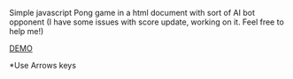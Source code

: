 Simple javascript Pong game in a html document with sort of AI bot opponent (I have some issues with score update, working on it. Feel free to help me!)

[DEMO](https://demo.pineapple.fans/SimplePong.html)

*Use Arrows keys
